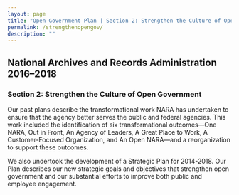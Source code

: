 ```yaml
---
layout: page
title: "Open Government Plan | Section 2: Strengthen the Culture of Open Government"
permalink: /strengthenopengov/
description: ""
---
```


## National Archives and Records Administration 2016–2018

### Section 2: Strengthen the Culture of Open Government

Our past plans describe the transformational work NARA has undertaken to ensure that the agency better serves the public and federal agencies. This work included the identification of six transformational outcomes—One NARA, Out in Front, An Agency of Leaders, A Great Place to Work, A Customer-Focused Organization, and An Open NARA—and a reorganization to support these outcomes.

We also undertook the development of a Strategic Plan for 2014-2018. Our Plan describes our new strategic goals and objectives that strengthen open government and our substantial efforts to improve both public and employee engagement.
